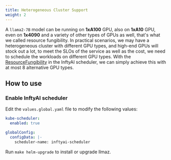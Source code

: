 ```yaml
---
title: Heterogeneous Cluster Support
weight: 2
---
```


A `llama2-7B` model can be running on __1xA100__ GPU, also on __1xA10__ GPU, even on __1x4090__ and a variety of other types of GPUs as well, that's what we called resource fungibility. In practical scenarios, we may have a heterogeneous cluster with different GPU types, and high-end GPUs will stock out a lot, to meet the SLOs of the service as well as the cost, we need to schedule the workloads on different GPU types. With the [ResourceFungibility](https://github.com/InftyAI/scheduler-plugins/blob/main/pkg/plugins/resource_fungibility) in the InftyAI scheduler, we can simply achieve this with at most 8 alternative GPU types.

## How to use

### Enable InftyAI scheduler

Edit the `values.global.yaml` file to modify the following values:

```yaml
kube-scheduler:
  enabled: true

globalConfig:
  configData: |-
    scheduler-name: inftyai-scheduler
```

Run `make helm-upgrade` to install or upgrade llmaz.
